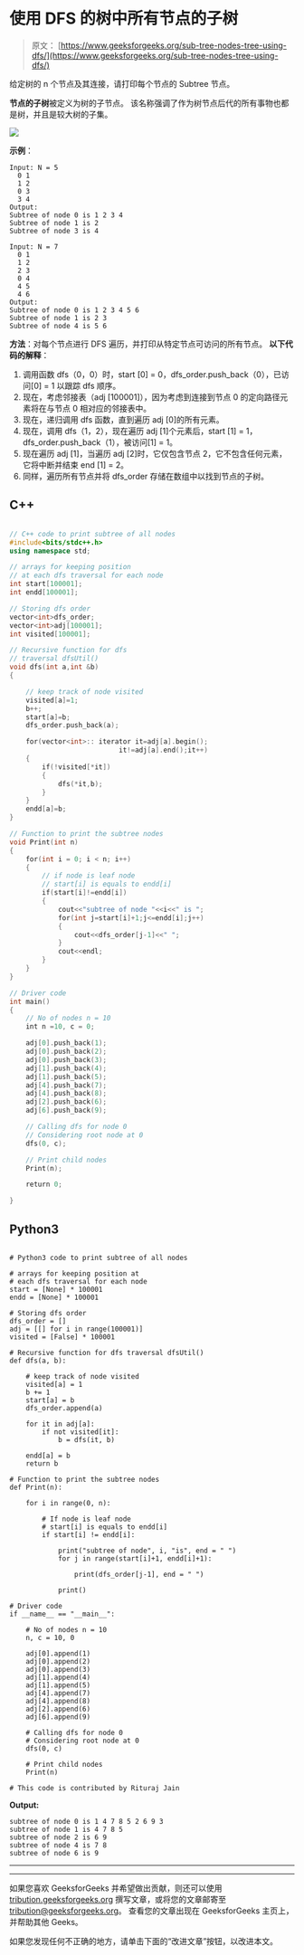# 使用 DFS 的树中所有节点的子树

> 原文： [https://www.geeksforgeeks.org/sub-tree-nodes-tree-using-dfs/](https://www.geeksforgeeks.org/sub-tree-nodes-tree-using-dfs/)

给定树的 n 个节点及其连接，请打印每个节点的 Subtree 节点。

**节点的子树**被定义为树的子节点。 该名称强调了作为树节点后代的所有事物也都是树，并且是较大树的子集。

![](img/0bd437a69765eb606c8b8d3b489dc209.png)

**示例**：

```
Input: N = 5
  0 1
  1 2
  0 3
  3 4
Output: 
Subtree of node 0 is 1 2 3 4 
Subtree of node 1 is 2 
Subtree of node 3 is 4

Input: N = 7
  0 1
  1 2
  2 3
  0 4
  4 5
  4 6
Output:
Subtree of node 0 is 1 2 3 4 5 6 
Subtree of node 1 is 2 3 
Subtree of node 4 is 5 6 

```

**方法**：对每个节点进行 DFS 遍历，并打印从特定节点可访问的所有节点。
**以下代码的解释**：

1.  调用函数 dfs（0，0）时，start [0] = 0，dfs_order.push_back（0），已访问[0] = 1 以跟踪 dfs 顺序。
2.  现在，考虑邻接表（adj [100001]），因为考虑到连接到节点 0 的定向路径元素将在与节点 0 相对应的邻接表中。
3.  现在，递归调用 dfs 函数，直到遍历 adj [0]的所有元素。
4.  现在，调用 dfs（1，2），现在遍历 adj [1]个元素后，start [1] = 1，dfs_order.push_back（1），被访问[1] = 1。
5.  现在遍历 adj [1]，当遍历 adj [2]时，它仅包含节点 2，它不包含任何元素，它将中断并结束 end [1] = 2。
6.  同样，遍历所有节点并将 dfs_order 存储在数组中以找到节点的子树。

## C++

```cpp

// C++ code to print subtree of all nodes 
#include<bits/stdc++.h> 
using namespace std; 

// arrays for keeping position 
// at each dfs traversal for each node 
int start[100001]; 
int endd[100001]; 

// Storing dfs order 
vector<int>dfs_order; 
vector<int>adj[100001]; 
int visited[100001]; 

// Recursive function for dfs 
// traversal dfsUtil() 
void dfs(int a,int &b) 
{ 

    // keep track of node visited 
    visited[a]=1; 
    b++; 
    start[a]=b; 
    dfs_order.push_back(a); 

    for(vector<int>:: iterator it=adj[a].begin(); 
                           it!=adj[a].end();it++) 
    { 
        if(!visited[*it]) 
        { 
            dfs(*it,b); 
        } 
    } 
    endd[a]=b; 
} 

// Function to print the subtree nodes 
void Print(int n) 
{ 
    for(int i = 0; i < n; i++) 
    { 
        // if node is leaf node 
        // start[i] is equals to endd[i] 
        if(start[i]!=endd[i]) 
        { 
            cout<<"subtree of node "<<i<<" is "; 
            for(int j=start[i]+1;j<=endd[i];j++) 
            { 
                cout<<dfs_order[j-1]<<" "; 
            } 
            cout<<endl; 
        } 
    } 
} 

// Driver code 
int main() 
{ 
    // No of nodes n = 10 
    int n =10, c = 0; 

    adj[0].push_back(1); 
    adj[0].push_back(2); 
    adj[0].push_back(3); 
    adj[1].push_back(4); 
    adj[1].push_back(5); 
    adj[4].push_back(7); 
    adj[4].push_back(8); 
    adj[2].push_back(6); 
    adj[6].push_back(9); 

    // Calling dfs for node 0 
    // Considering root node at 0 
    dfs(0, c); 

    // Print child nodes 
    Print(n); 

    return 0; 

} 

```

## Python3

```

# Python3 code to print subtree of all nodes  

# arrays for keeping position at  
# each dfs traversal for each node  
start = [None] * 100001 
endd = [None] * 100001

# Storing dfs order  
dfs_order = []  
adj = [[] for i in range(100001)]  
visited = [False] * 100001

# Recursive function for dfs traversal dfsUtil()  
def dfs(a, b):  

    # keep track of node visited  
    visited[a] = 1 
    b += 1
    start[a] = b  
    dfs_order.append(a)  

    for it in adj[a]:  
        if not visited[it]:  
            b = dfs(it, b)  

    endd[a] = b 
    return b 

# Function to print the subtree nodes  
def Print(n):  

    for i in range(0, n):  

        # If node is leaf node  
        # start[i] is equals to endd[i]  
        if start[i] != endd[i]:  

            print("subtree of node", i, "is", end = " ")  
            for j in range(start[i]+1, endd[i]+1):  

                print(dfs_order[j-1], end = " ")  

            print() 

# Driver code  
if __name__ == "__main__":  

    # No of nodes n = 10  
    n, c = 10, 0 

    adj[0].append(1)  
    adj[0].append(2)  
    adj[0].append(3)  
    adj[1].append(4)  
    adj[1].append(5)  
    adj[4].append(7)  
    adj[4].append(8)  
    adj[2].append(6)  
    adj[6].append(9)  

    # Calling dfs for node 0  
    # Considering root node at 0  
    dfs(0, c)  

    # Print child nodes  
    Print(n) 

# This code is contributed by Rituraj Jain 

```

**Output:**

```
subtree of node 0 is 1 4 7 8 5 2 6 9 3 
subtree of node 1 is 4 7 8 5 
subtree of node 2 is 6 9 
subtree of node 4 is 7 8 
subtree of node 6 is 9

```



* * *

* * *

如果您喜欢 GeeksforGeeks 并希望做出贡献，则还可以使用 [tribution.geeksforgeeks.org](https://contribute.geeksforgeeks.org/) 撰写文章，或将您的文章邮寄至 tribution@geeksforgeeks.org。 查看您的文章出现在 GeeksforGeeks 主页上，并帮助其他 Geeks。

如果您发现任何不正确的地方，请单击下面的“改进文章”按钮，以改进本文。